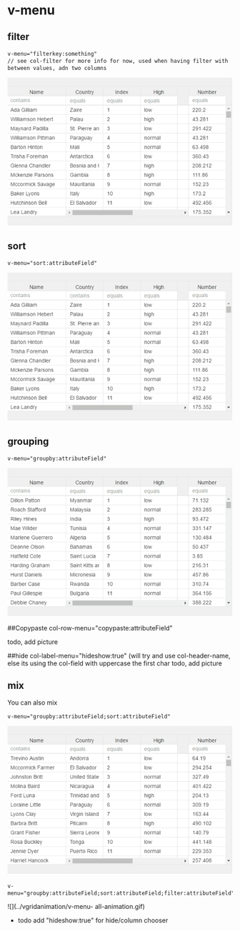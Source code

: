 # v-menu


## filter


```
v-menu="filterkey:something" 
// see col-filter for more info for now, used when having filter with between values, adn two columns
```


![](/vgridanimation/v-menu-filter-animation.gif)


## sort


```
v-menu="sort:attributeField"
```

![](../vgridanimation/v-menu-sort-animation.gif)


## grouping


```
v-menu="groupby:attributeField"
```

![](../vgridanimation/v-menu-group-animation.gif)


##Copypaste
col-row-menu="copypaste:attributeField" 

todo, add picture


##hide
col-label-menu="hideshow:true" 
(will try and use col-header-name, else its using the col-field with uppercase the first char
todo, add picture

## mix


You can also mix

```
v-menu="groupby:attributeField;sort:attributeField"
```

![](../vgridanimation/v-menu-sort-and-group-animation.gif)

```
v-menu="groupby:attributeField;sort:attributeField;filter:attributeField"
```

![](../vgridanimation/v-menu- all-animation.gif)

* todo add "hideshow:true" for hide/column chooser



